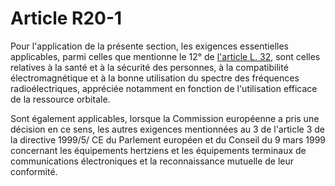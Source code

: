 # Article R20-1

Pour l'application de la présente section, les exigences essentielles applicables, parmi celles que mentionne le 12° de [l'article L. 32][1], sont celles relatives à la santé et à la sécurité des personnes, à la compatibilité électromagnétique et à la bonne utilisation du spectre des fréquences radioélectriques, appréciée notamment en fonction de l'utilisation efficace de la ressource orbitale. 

Sont également applicables, lorsque la Commission européenne a pris une décision en ce sens, les autres exigences mentionnées au 3 de l'article 3 de la directive 1999/5/ CE du Parlement européen et du Conseil du 9 mars 1999 concernant les équipements hertziens et les équipements terminaux de communications électroniques et la reconnaissance mutuelle de leur conformité.

 [1]: /affichCodeArticle.do?cidTexte=LEGITEXT000006070987&idArticle=LEGIARTI000006465394&dateTexte=&categorieLien=cid